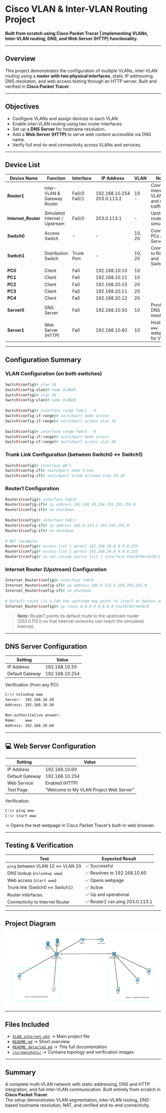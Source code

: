 # Cisco VLAN & Inter-VLAN Routing Project

**Built from scratch using Cisco Packet Tracer | implementing VLANs, Inter-VLAN routing, DNS, and Web Server (HTTP) functionality.**

---

## Overview

This project demonstrates the configuration of multiple VLANs, inter-VLAN routing using a **router with two physical interfaces**, static IP addressing, DNS resolution, and web access testing through an HTTP server. Built and verified in **Cisco Packet Tracer**.

---

## Objectives

- Configure VLANs and assign devices to each VLAN.  
- Enable inter-VLAN routing using two router interfaces.  
- Set up a **DNS Server** for hostname resolution.  
- Add a **Web Server (HTTP)** to serve web content accessible via DNS name.  
- Verify full end-to-end connectivity across VLANs and services.

---

## Device List

| Device Name | Function | Interface | IP Address | VLAN | Notes |
|--------------|-----------|------------|-------------|-------|--------|
| **Router1** | Inter-VLAN & Gateway Router | Fa0/0<br>Fa0/1 | 192.168.10.254<br>203.0.113.2 | 10<br>- | Connects internal VLANs and routes traffic |
| **Internet_Router** | Simulated Internet / Upstream | Fa0/0 | 203.0.113.1 | - | Upstream router (ISP simulation) |
| **Switch0** | Access Switch | - | - | 10, 20 | Connects PCs and Servers |
| **Switch1** | Distribution Switch | Trunk Port | - | 10, 20 | Connects to Router1 and Switch0 |
| **PC0** | Client | Fa0 | 192.168.10.10 | 10 |  |
| **PC1** | Client | Fa0 | 192.168.10.11 | 10 |  |
| **PC2** | Client | Fa0 | 192.168.20.10 | 20 |  |
| **PC3** | Client | Fa0 | 192.168.20.11 | 20 |  |
| **PC4** | Client | Fa0 | 192.168.20.12 | 20 |  |
| **Server0** | DNS Server | Fa0 | 192.168.10.50 | 10 | Provides DNS name resolution |
| **Server1** | Web Server (HTTP) | Fa0 | 192.168.10.60 | 10 | Hosts the `www` webpage for VLANs |

---

## Configuration Summary

### VLAN Configuration (on both switches)
```bash
Switch(config)# vlan 10
Switch(config-vlan)# name VLAN10
Switch(config)# vlan 20
Switch(config-vlan)# name VLAN20

Switch(config)# interface range fa0/1 - 4
Switch(config-if-range)# switchport mode access
Switch(config-if-range)# switchport access vlan 10

Switch(config)# interface range fa0/5 - 8
Switch(config-if-range)# switchport mode access
Switch(config-if-range)# switchport access vlan 20
```

### Trunk Link Configuration (between Switch0 ↔ Switch1)
```bash
Switch(config)# interface g0/1
Switch(config-if)# switchport mode trunk
Switch(config-if)# switchport trunk allowed vlan 10,20
```

### Router1 Configuration
```bash
Router1(config)# interface fa0/0
Router1(config-if)# ip address 192.168.10.254 255.255.255.0
Router1(config-if)# no shutdown

Router1(config)# interface fa0/1
Router1(config-if)# ip address 203.0.113.2 255.255.255.0
Router1(config-if)# no shutdown

# NAT (example)
Router1(config)# access-list 1 permit 192.168.10.0 0.0.0.255
Router1(config)# access-list 1 permit 192.168.20.0 0.0.0.255
Router1(config)# ip nat inside source list 1 interface FastEthernet0/1 overload
```

### Internet Router (Upstream) Configuration
```bash
Internet_Router(config)# interface fa0/0
Internet_Router(config-if)# ip address 203.0.113.1 255.255.255.0
Internet_Router(config-if)# no shutdown

# Default route (in a lab the upstream may point to itself or behave as the Internet)
Internet_Router(config)# ip route 0.0.0.0 0.0.0.0 FastEthernet0/0
```

> **Note:** Router1 points its default route to the upstream router (203.0.113.1) so that internal networks can reach the simulated Internet.

---

## DNS Server Configuration

| Setting | Value |
|----------|--------|
| IP Address | 192.168.10.50 |
| Default Gateway | 192.168.10.254 |

Verification (from any PC):
```bash
C:\> nslookup www
Server:  192.168.10.50
Address: 192.168.10.50

Non-authoritative answer:
Name:    www
Address: 192.168.10.60
```

---

## 💻 Web Server Configuration

| Setting | Value |
|----------|--------|
| IP Address | 192.168.10.60 |
| Default Gateway | 192.168.10.254 |
| Web Service | Enabled (HTTP) |
| Test Page | “Welcome to My VLAN Project Web Server” |

Verification:
```bash
C:\> ping www
C:\> start www
```
→ Opens the test webpage in Cisco Packet Tracer’s built-in web browser.

---

## Testing & Verification

| Test | Expected Result |
|------|------------------|
| `ping` between VLAN 10 ↔ VLAN 20 | ✅ Successful |
| DNS lookup (`nslookup www`) | ✅ Resolves to 192.168.10.60 |
| Web access (`start www`) | ✅ Opens webpage |
| Trunk link (Switch0 ↔ Switch1) | ✅ Active |
| Router interfaces | ✅ Up and operational |
| Connectivity to Internet Router | ✅ Router1 can ping 203.0.113.1 |

---

## Project Diagram
![Network Topology](./topology_overview.png)

---

## Files Included

- [`VLAN_internet.pkt`](./VLAN_internet.pkt) → Main project file  
- [`README.md`](./README.md) → Short overview  
- [`README_detailed.md`](./README_detailed.md) → This full documentation  
- [`/screenshots/`](./screenshots) → Contains topology and verification images  

---

## Summary

A complete multi-VLAN network with static addressing, DNS and HTTP integration, and full inter-VLAN communication. Built entirely from scratch in **Cisco Packet Tracer**.  
The setup demonstrates VLAN segmentation, inter-VLAN routing, DNS-based hostname resolution, NAT, and verified end-to-end connectivity.

